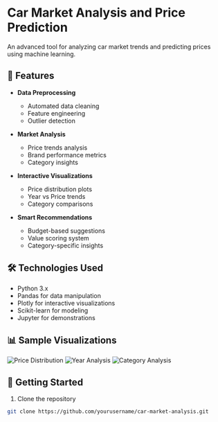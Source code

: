 # Car Market Analysis and Price Prediction

An advanced tool for analyzing car market trends and predicting prices using machine learning.

## 🚗 Features

- **Data Preprocessing**
  - Automated data cleaning
  - Feature engineering
  - Outlier detection

- **Market Analysis**
  - Price trends analysis
  - Brand performance metrics
  - Category insights

- **Interactive Visualizations**
  - Price distribution plots
  - Year vs Price trends
  - Category comparisons

- **Smart Recommendations**
  - Budget-based suggestions
  - Value scoring system
  - Category-specific insights

## 🛠️ Technologies Used

- Python 3.x
- Pandas for data manipulation
- Plotly for interactive visualizations
- Scikit-learn for modeling
- Jupyter for demonstrations

## 📊 Sample Visualizations

![Price Distribution](images/price_dist.png)
![Year Analysis](images/year_analysis.png)
![Category Analysis](images/category_analysis.png)

## 🚀 Getting Started

1. Clone the repository
```bash
git clone https://github.com/yourusername/car-market-analysis.git
